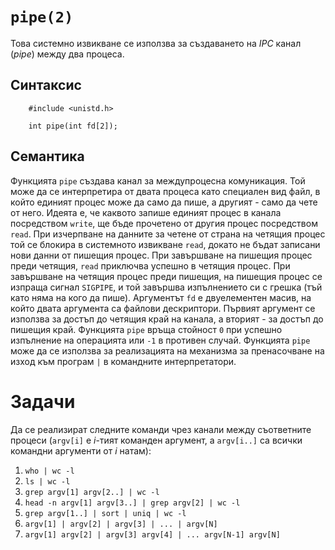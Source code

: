 # `pipe(2)`

Това системно извикване се използва за създаването на *IPC* канал (*pipe*) между два процеса.


## Синтаксис

		#include <unistd.h>

		int pipe(int fd[2]);


## Семантика

Функцията `pipe` създава канал за междупроцесна комуникация.  Той може да се интерпретира от двата процеса като специален вид файл, в който единият процес може да само да пише, а другият - само да чете от него.  Идеята е, че каквото запише единият процес в канала посредством `write`, ще бъде прочетено от другия процес посредством `read`.
При изчерпване на данните за четене от страна на четящия процес той се блокира в системното извикване `read`, докато не бъдат записани нови данни от пишещия процес.  При завършване на пишещия процес преди четящия, `read` приключва успешно в четящия процес.  При завършване на четящия процес преди пишещия, на пишещия процес се изпраща сигнал `SIGPIPE`, и той завършва изпълнението си с грешка (тъй като няма на кого да пише).
Аргументът `fd` е двуелементен масив, на който двата аргумента са файлови дескриптори.  Първият аргумент се използва за достъп до четящия край на канала, а вторият - за достъп до пишещия край.
Функцията `pipe` връща стойност `0` при успешно изпълнение на операцията или `-1` в противен случай.
Функцията `pipe` може да се използва за реализацията на механизма за пренасочване на изход към програм `|` в командните интерпретатори.


# Задачи

Да се реализират следните команди чрез канали между съответните процеси (`argv[i]` е *i*-тият команден аргумент, а `argv[i..]` са всички командни аргументи от *i* натам):

1. `who | wc -l`
2. `ls | wc -l`
3. `grep argv[1] argv[2..] | wc -l`
4. `head -n argv[1] argv[3..] | grep argv[2] | wc -l`
5. `grep argv[1..] | sort | uniq | wc -l`
6. `argv[1] | argv[2] | argv[3] | ... | argv[N]`
7. `argv[1] argv[2] | argv[3] argv[4] | ... argv[N-1] argv[N]`
